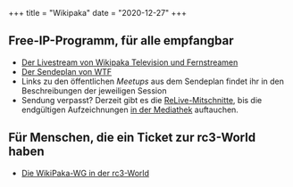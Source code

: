 +++
title = "Wikipaka"
date = "2020-12-27"
+++

## Free-IP-Programm, für alle empfangbar

* [Der Livestream von Wikipaka Television und Fernstreamen](https://streaming.media.ccc.de/rc3/wikipaka)
* [Der Sendeplan von WTF](https://cfp.verschwoerhaus.de/rc3-2020/schedule/)
* Links zu den öffentlichen *Meetups* aus dem Sendeplan findet ihr in den Beschreibungen der jeweiligen Session
* Sendung verpasst? Derzeit gibt es die [ReLive-Mitschnitte](https://streaming.media.ccc.de/rc3/relive), bis die endgültigen Aufzeichnungen [in der Mediathek](https://media.ccc.de/c/rc3) auftauchen.

## Für Menschen, die ein Ticket zur rc3-World haben

* [Die WikiPaka-WG in der rc3-World](https://rc3.world/rc3/room/33e81c07-9457-4f9d-a161-c93265da284d/)
